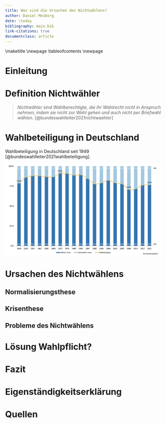 ```yaml
---
title: Was sind die Ursachen des Nichtwählens?
author: Daniel Meiborg
date: \today
bibliography: main.bib
link-citations: true
documentclass: article
---
```


\maketitle
\newpage
\tableofcontents
\newpage

# Einleitung

# Definition Nichtwähler
> *Nichtwähler sind Wahlberechtigte, die ihr Wahlrecht nicht in Anspruch nehmen, indem sie nicht 
> zur Wahl gehen und auch nicht per Briefwahl wählen.*
[@bundeswahlleiter2021nichtwaehler]

# Wahlbeteiligung in Deutschland
Wahlbeteiligung in Deutschland seit 1949 [@bundeswahlleiter2021wahlbeteiligung].


![](images/Statistik-Wahlbeteiligung-Deutschland-seit-1949.png)

# Ursachen des Nichtwählens

## Normalisierungsthese

## Krisenthese

## Probleme des Nichtwählens

# Lösung Wahlpflicht?

# Fazit

# Eigenständigkeitserklärung

# Quellen